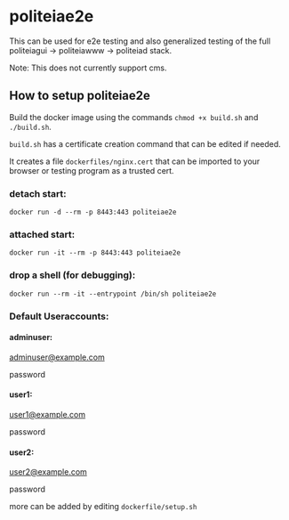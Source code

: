 # politeiae2e

This can be used for e2e testing and also generalized testing of the full politeiagui -> politeiawww -> politeiad stack.

Note: This does not currently support cms. 

## How to setup politeiae2e


Build the docker image using the commands `chmod +x build.sh` and `./build.sh`. 

`build.sh` has a certificate creation command that can be edited if needed. 

It creates a file `dockerfiles/nginx.cert` that can be imported to your browser or testing program as a trusted cert.

### detach start:

`docker run -d --rm -p 8443:443 politeiae2e`

### attached start:

`docker run -it --rm -p 8443:443 politeiae2e`

### drop a shell (for debugging):

`docker run --rm -it --entrypoint /bin/sh politeiae2e`


### Default Useraccounts:

#### **adminuser:**
adminuser@example.com

password

#### **user1:**
user1@example.com

password

#### **user2:**
user2@example.com

password

more can be added by editing `dockerfile/setup.sh`